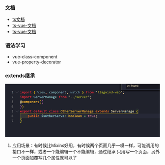 ### 文档
- [ts文档](https://www.tslang.cn/docs/home.html)
- [ts-vue-文档](https://www.tslang.cn/docs/home.html)
- [ts-vue-文档](https://blog.csdn.net/qq_42451979/article/details/89642575)

### 语法学习
- vue-class-component
- vue-property-decorator

### extends继承
![ts](../../../image/ts/ts001.png)
1. 应用场景：有时候比Mixins好用，有时候两个页面几乎一模一样，可能调用的接口不一样，或者一个能编辑一个不能编辑，通过继承 只用写一个页面，另外一个页面加覆写几个属性就可以了

